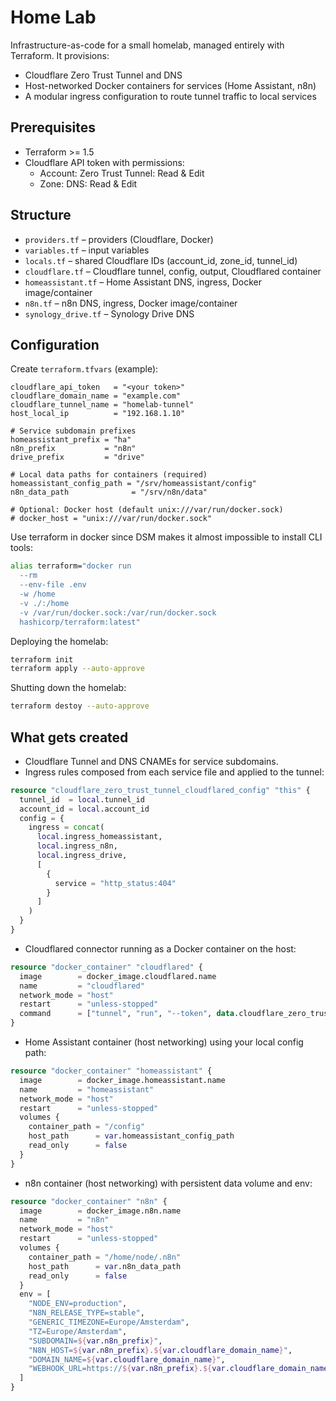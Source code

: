 # Home Lab

Infrastructure-as-code for a small homelab, managed entirely with Terraform. It provisions:
- Cloudflare Zero Trust Tunnel and DNS
- Host-networked Docker containers for services (Home Assistant, n8n)
- A modular ingress configuration to route tunnel traffic to local services

## Prerequisites
- Terraform >= 1.5
- Cloudflare API token with permissions:
  - Account: Zero Trust Tunnel: Read & Edit
  - Zone: DNS: Read & Edit

## Structure
- `providers.tf` – providers (Cloudflare, Docker)
- `variables.tf` – input variables
- `locals.tf` – shared Cloudflare IDs (account_id, zone_id, tunnel_id)
- `cloudflare.tf` – Cloudflare tunnel, config, output, Cloudflared container
- `homeassistant.tf` – Home Assistant DNS, ingress, Docker image/container
- `n8n.tf` – n8n DNS, ingress, Docker image/container
- `synology_drive.tf` – Synology Drive DNS

## Configuration
Create `terraform.tfvars` (example):
```hcl
cloudflare_api_token   = "<your token>"
cloudflare_domain_name = "example.com"
cloudflare_tunnel_name = "homelab-tunnel"
host_local_ip          = "192.168.1.10"

# Service subdomain prefixes
homeassistant_prefix = "ha"
n8n_prefix           = "n8n"
drive_prefix         = "drive"

# Local data paths for containers (required)
homeassistant_config_path = "/srv/homeassistant/config"
n8n_data_path              = "/srv/n8n/data"

# Optional: Docker host (default unix:///var/run/docker.sock)
# docker_host = "unix:///var/run/docker.sock"
```

Use terraform in docker since DSM makes it almost impossible to install CLI tools:

```bash
alias terraform="docker run 
  --rm 
  --env-file .env 
  -w /home 
  -v ./:/home 
  -v /var/run/docker.sock:/var/run/docker.sock 
  hashicorp/terraform:latest" 
```

Deploying the homelab:
```bash
terraform init 
terraform apply --auto-approve 
```

Shutting down the homelab:
```bash
terraform destoy --auto-approve 
```

## What gets created
- Cloudflare Tunnel and DNS CNAMEs for service subdomains.
- Ingress rules composed from each service file and applied to the tunnel:
```19:33:/Users/mart.bent/Private/Git/homelab/cloudflare.tf
resource "cloudflare_zero_trust_tunnel_cloudflared_config" "this" {
  tunnel_id  = local.tunnel_id
  account_id = local.account_id
  config = {
    ingress = concat(
      local.ingress_homeassistant,
      local.ingress_n8n,
      local.ingress_drive,
      [
        {
          service = "http_status:404"
        }
      ]
    )
  }
}
```
- Cloudflared connector running as a Docker container on the host:
```41:51:/Users/mart.bent/Private/Git/homelab/cloudflare.tf
resource "docker_container" "cloudflared" {
  image        = docker_image.cloudflared.name
  name         = "cloudflared"
  network_mode = "host"
  restart      = "unless-stopped"
  command      = ["tunnel", "run", "--token", data.cloudflare_zero_trust_tunnel_cloudflared_token.tunnel_token.token]
}
```
- Home Assistant container (host networking) using your local config path:
```25:36:/Users/mart.bent/Private/Git/homelab/homeassistant.tf
resource "docker_container" "homeassistant" {
  image        = docker_image.homeassistant.name
  name         = "homeassistant"
  network_mode = "host"
  restart      = "unless-stopped"
  volumes {
    container_path = "/config"
    host_path      = var.homeassistant_config_path
    read_only      = false
  }
}
```
- n8n container (host networking) with persistent data volume and env:
```25:46:/Users/mart.bent/Private/Git/homelab/n8n.tf
resource "docker_container" "n8n" {
  image        = docker_image.n8n.name
  name         = "n8n"
  network_mode = "host"
  restart      = "unless-stopped"
  volumes {
    container_path = "/home/node/.n8n"
    host_path      = var.n8n_data_path
    read_only      = false
  }
  env = [
    "NODE_ENV=production",
    "N8N_RELEASE_TYPE=stable",
    "GENERIC_TIMEZONE=Europe/Amsterdam",
    "TZ=Europe/Amsterdam",
    "SUBDOMAIN=${var.n8n_prefix}",
    "N8N_HOST=${var.n8n_prefix}.${var.cloudflare_domain_name}",
    "DOMAIN_NAME=${var.cloudflare_domain_name}",
    "WEBHOOK_URL=https://${var.n8n_prefix}.${var.cloudflare_domain_name}"
  ]
}
```
